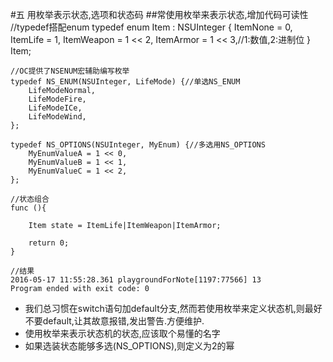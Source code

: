 #五 用枚举表示状态,选项和状态码
##常使用枚举来表示状态,增加代码可读性
	//typedef搭配enum
	typedef enum Item : NSUInteger {
    	ItemNone   = 0,
    	ItemLife   = 1,
    	ItemWeapon = 1 << 2,
    	ItemArmor  = 1 << 3,//1:数值,2:进制位
	} Item;
	
	//OC提供了NSENUM宏辅助编写枚举
	typedef NS_ENUM(NSUInteger, LifeMode) {//单选NS_ENUM
    	LifeModeNormal,
    	LifeModeFire,
    	LifeModeICe,
    	LifeModeWind,
	};
	
	typedef NS_OPTIONS(NSUInteger, MyEnum) {//多选用NS_OPTIONS
    	MyEnumValueA = 1 << 0,
	    MyEnumValueB = 1 << 1,
    	MyEnumValueC = 1 << 2,
	};
	
	//状态组合
	func (){
	
		Item state = ItemLife|ItemWeapon|ItemArmor;
		
		return 0;
	}
	
	//结果
	2016-05-17 11:55:28.361 playgroundForNote[1197:77566] 13
	Program ended with exit code: 0
	
* 我们总习惯在switch语句加default分支,然而若使用枚举来定义状态机,则最好不要default,让其故意报错,发出警告.方便维护.
* 使用枚举来表示状态机的状态,应该取个易懂的名字
* 如果选装状态能够多选(NS_OPTIONS),则定义为2的幂



